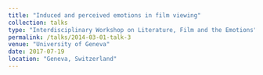 ```yaml
---
title: "Induced and perceived emotions in film viewing"
collection: talks
type: "Interdisciplinary Workshop on Literature, Film and the Emotions"
permalink: /talks/2014-03-01-talk-3
venue: "University of Geneva"
date: 2017-07-19
location: "Geneva, Switzerland"
---
```


